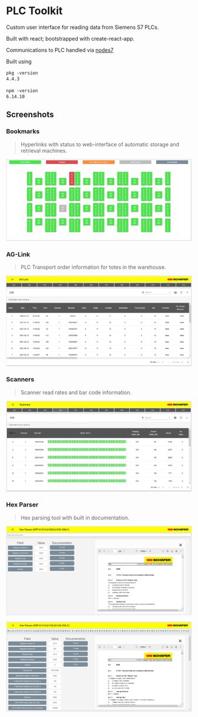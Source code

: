 # PLC Toolkit

Custom user interface for reading data from Siemens S7 PLCs.

Built with react; bootstrapped with create-react-app.

Communications to PLC handled via [nodes7](https://github.com/plcpeople/nodeS7)

Built using

    pkg -version
    4.4.3

    npm -version
    6.14.10

## Screenshots

### Bookmarks

> Hyperlinks with status to web-interface of automatic storage and retrieval machines.

![bookmarks](assets/img/bookmarks.png)

### AG-Link

>PLC Transport order information for totes in the warehouse.

![ag-link read](assets/img/ag-link_read.png)

### Scanners

>Scanner read rates and bar code information.

![scanners](assets/img/scanners.png)

### Hex Parser

>Hex parsing tool with built in documentation.

![hex parser](assets/img/hex_parser.png)

![hex parser read](assets/img/hex_parser_read.png)
